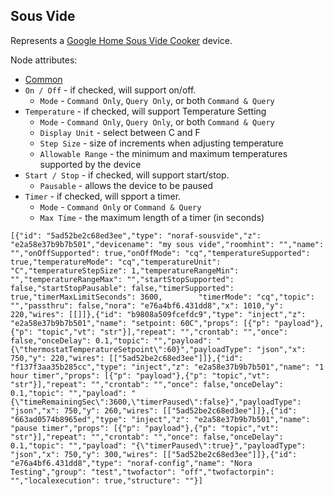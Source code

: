 ## Sous Vide

Represents a [Google Home Sous Vide Cooker](https://developers.google.com/assistant/smarthome/guides/sousvide) device.

Node attributes:
- [Common](../common.md)
- `On / Off` - if checked, will support on/off.
  - `Mode` - `Command Only`, `Query Only`, or both `Command & Query`
- `Temperature` - if checked, will support Temperature Setting
  - `Mode` - `Command Only`, `Query Only`, or both `Command & Query`
  - `Display Unit` - select between C and F
  - `Step Size` - size of increments when adjusting temperature
  - `Allowable Range` - the minimum and maximum temperatures supported by the device
- `Start / Stop` - if checked, will support start/stop.
  - `Pausable` - allows the device to be paused
- `Timer` - if checked, will spport a timer.
  - `Mode` - `Command Only` or `Command & Query`
  - `Max Time` - the maximum length of a timer (in seconds)

```
[{"id": "5ad52be2c68ed3ee","type": "noraf-sousvide","z": "e2a58e37b9b7b501","devicename": "my sous vide","roomhint": "","name": "","onOffSupported": true,"onOffMode": "cq","temperatureSupported": true,"temperatureMode": "cq","temperatureUnit": "C","temperatureStepSize": 1,"temperatureRangeMin": "","temperatureRangeMax": "","startStopSupported": false,"startStopPausable": false,"timerSupported": true,"timerMaxLimitSeconds": 3600,        "timerMode": "cq","topic": "","passthru": false,"nora": "e76a4bf6.431dd8","x": 1010,"y": 220,"wires": [[]]},{"id": "b9808a509fcefdc9","type": "inject","z": "e2a58e37b9b7b501","name": "setpoint: 60C","props": [{"p": "payload"},{"p": "topic","vt": "str"}],"repeat": "","crontab": "","once": false,"onceDelay": 0.1,"topic": "","payload": "{\"thermostatTemperatureSetpoint\":60}","payloadType": "json","x": 750,"y": 220,"wires": [["5ad52be2c68ed3ee"]]},{"id": "f137f3aa35b285cc","type": "inject","z": "e2a58e37b9b7b501","name": "1 hour timer","props": [{"p": "payload"},{"p": "topic","vt": "str"}],"repeat": "","crontab": "","once": false,"onceDelay": 0.1,"topic": "","payload": "{\"timeRemainingSec\":3600,\"timerPaused\":false}","payloadType": "json","x": 750,"y": 260,"wires": [["5ad52be2c68ed3ee"]]},{"id": "663ad0574b8965ed","type": "inject","z": "e2a58e37b9b7b501","name": "pause timer","props": [{"p": "payload"},{"p": "topic","vt": "str"}],"repeat": "","crontab": "","once": false,"onceDelay": 0.1,"topic": "","payload": "{\"timerPaused\":true}","payloadType": "json","x": 750,"y": 300,"wires": [["5ad52be2c68ed3ee"]]},{"id": "e76a4bf6.431dd8","type": "noraf-config","name": "Nora Testing","group": "test","twofactor": "off","twofactorpin": "","localexecution": true,"structure": ""}]
```
